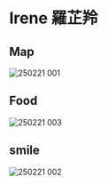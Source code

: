 # Irene 羅芷羚


## Map
![250221 001](https://github.com/user-attachments/assets/f3d23b33-79a0-4371-a4ca-73b8e3020970)

## Food
![250221 003](https://github.com/user-attachments/assets/13f4574e-1325-4c4f-92a1-712a78690338)

## smile
![250221 002](https://github.com/user-attachments/assets/eba30672-1be3-485e-9322-1cf1eada96b0)
